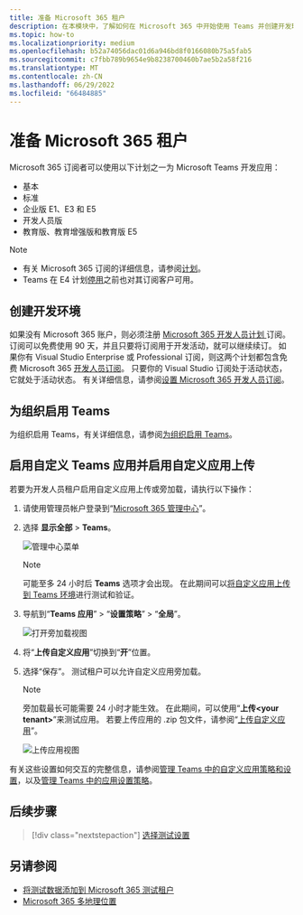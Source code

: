 ```yaml
---
title: 准备 Microsoft 365 租户
description: 在本模块中，了解如何在 Microsoft 365 中开始使用 Teams 并创建开发环境
ms.topic: how-to
ms.localizationpriority: medium
ms.openlocfilehash: b52a74056dac01d6a946bd8f0166080b75a5fab5
ms.sourcegitcommit: c7fbb789b9654e9b8238700460b7ae5b2a58f216
ms.translationtype: MT
ms.contentlocale: zh-CN
ms.lasthandoff: 06/29/2022
ms.locfileid: "66484885"
---
```

# <a name="prepare-your-microsoft-365-tenant"></a>准备 Microsoft 365 租户

Microsoft 365 订阅者可以使用以下计划之一为 Microsoft Teams 开发应用：

* 基本
* 标准
* 企业版 E1、E3 和 E5
* 开发人员版
* 教育版、教育增强版和教育版 E5

> [!NOTE]
>
> * 有关 Microsoft 365 订阅的详细信息，请参阅[计划](https://products.office.com/business/compare-more-office-365-for-business-plans)。
> * Teams 在 E4 计划[停用](https://support.office.com//article/important-information-for-office-365-enterprise-e4-customers-f9572348-43a2-43fa-a3d8-3b6c9c042147)之前也对其订阅客户可用。

## <a name="create-your-development-environment"></a>创建开发环境

如果没有 Microsoft 365 账户，则必须注册 [ Microsoft 365 开发人员计划 ](https://developer.microsoft.com/microsoft-365/dev-program) 订阅。 订阅可以免费使用 90 天，并且只要将订阅用于开发活动，就可以继续续订。 如果你有 Visual Studio Enterprise 或 Professional 订阅，则这两个计划都包含免费 Microsoft 365 [开发人员订阅](https://aka.ms/MyVisualStudioBenefits)。 只要你的 Visual Studio 订阅处于活动状态，它就处于活动状态。 有关详细信息，请参阅[设置 Microsoft 365 开发人员订阅](/office/developer-program/office-365-developer-program-get-started)。

## <a name="enable-teams-for-your-organization"></a>为组织启用 Teams

为组织启用 Teams，有关详细信息，请参阅[为组织启用 Teams](/microsoftteams/enable-features-office-365)。

## <a name="enable-custom-teams-apps-and-turn-on-custom-app-uploading"></a>启用自定义 Teams 应用并启用自定义应用上传

若要为开发人员租户启用自定义应用上传或旁加载，请执行以下操作：

1. 请使用管理员帐户登录到“[Microsoft 365 管理中心](https://admin.microsoft.com/Adminportal/Home?source=applauncher#/homepage#/)”。

2. 选择 **显示全部** > **Teams**。

    ![管理中心菜单](~/assets/images/prepare-test-tenant/admin-center.png)

    > [!Note]
    > 可能至多 24 小时后 **Teams** 选项才会出现。 在此期间可以[将自定义应用上传到 Teams 环境](/microsoftteams/upload-custom-apps#validate)进行测试和验证。

3. 导航到“**Teams 应用**” > “**设置策略**” > “**全局**”。

   ![打开旁加载视图](~/assets/images/prepare-test-tenant/turn-on-sideload.png)

4. 将“**上传自定义应用**”切换到“**开**”位置。

5. 选择“保存”。 测试租户可以允许自定义应用旁加载。

    > [!Note]
    > 旁加载最长可能需要 24 小时才能生效。 在此期间，可以使用“**上传\<your tenant>**”来测试应用。 若要上传应用的 .zip 包文件，请参阅“[上传自定义应用](/microsoftteams/upload-custom-apps#upload)”。

    ![上传应用视图](~/assets/images/prepare-test-tenant/upload-for-contoso.png)

有关这些设置如何交互的完整信息，请参阅[管理 Teams 中的自定义应用策略和设置](/microsoftteams/teams-custom-app-policies-and-settings)，以及[管理 Teams 中的应用设置策略](/microsoftteams/teams-app-setup-policies)。

## <a name="next-step"></a>后续步骤

> [!div class="nextstepaction"]
> [选择测试设置](~/concepts/build-and-test/debug.md)

## <a name="see-also"></a>另请参阅

* [将测试数据添加到 Microsoft 365 测试租户](~/concepts/build-and-test/test-data.md)
* [Microsoft 365 多地理位置](/microsoft-365/enterprise/microsoft-365-multi-geo?view=o365-worldwide&preserve-view=true)
